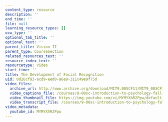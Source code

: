 ```yaml
---
content_type: resource
description: ''
end_time: ''
file: null
learning_resource_types: []
ocw_type: ''
optional_tab_title: ''
optional_text: ''
parent_title: Vision II
parent_type: CourseSection
related_resources_text: ''
resource_index_text: ''
resourcetype: Video
start_time: ''
title: The Development of Facial Recognition
uid: 0d26cf93-acd9-eed0-a6e9-311c49e9f75d
video_files:
  archive_url: http://www.archive.org/download/MIT9.00SCF11/MIT9_00SCF11_lec06_300k.mp4
  video_captions_file: /courses/9-00sc-introduction-to-psychology-fall-2011/944199631e3e594cba2b2814be0a2741_MYMYXhR2Ppw.vtt
  video_thumbnail_file: https://img.youtube.com/vi/MYMYXhR2Ppw/default.jpg
  video_transcript_file: /courses/9-00sc-introduction-to-psychology-fall-2011/1a67387a4ffc1c3d6b373ca2df5d9c9d_MYMYXhR2Ppw.pdf
video_metadata:
  youtube_id: MYMYXhR2Ppw
---
```

